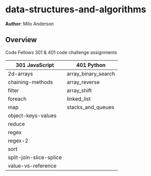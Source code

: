 # data-structures-and-algorithms
**Author**: Milo Anderson

## Overview
Code Fellows 301 & 401 code challenge assignments

301 JavaScript | 401 Python 
--- | ---
2d-arrays | array_binary_search
chaining-methods | array_reverse
filter | array_shift
foreach | linked_list
map | stacks_and_queues
object-keys-values | 
reduce | 
regex | 
regex-2 | 
sort | 
split-join-slice-splice | 
value-vs-reference | 
